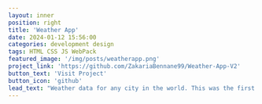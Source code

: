 ```yaml
---
layout: inner
position: right
title: 'Weather App'
date: 2024-01-12 15:56:00
categories: development design
tags: HTML CSS JS WebPack
featured_image: '/img/posts/weatherapp.png'
project_link: 'https://github.com/ZakariaBennane99/Weather-App-V2'
button_text: 'Visit Project'
button_icon: 'github'
lead_text: "Weather data for any city in the world. This was the first time I integrate an API into my project using the OpenWeatherMap."
---
```

